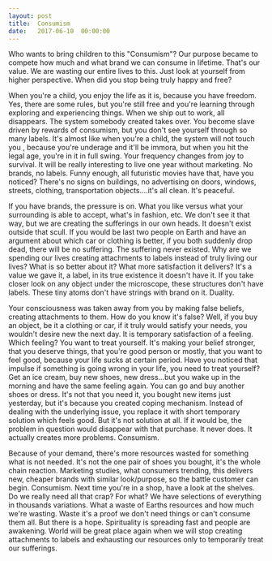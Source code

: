 ```yaml
---
layout: post
title:  Consumism
date:   2017-06-10  00:00:00
---
```


Who wants to bring children to this "Consumism"? Our purpose became to compete how much and what brand we can consume in lifetime. That's our value. We are wasting our entire lives to this. Just look at yourself from higher perspective. When did you stop being truly happy and free?

When you're a child, you enjoy the life as it is, because you have freedom. Yes, there are some rules, but you're still free and you're learning through exploring and experiencing things. When we ship out to work, all disappears. The system somebody created takes over. You become slave driven by rewards of consumism, but you don't see yourself through so many labels. It's almost like when you're a child, the system will not touch you , because you're underage and it'll be immora, but when you hit the legal age, you're in it in full swing. Your frequency changes from joy to survival. It will be really interesting to live one year without marketing. No brands, no labels. Funny enough, all futuristic movies have that, have you noticed? There's no signs on buildings, no advertising on doors, windows, streets, clothing, transportation objects....it's all clean. It's peaceful.

If you have brands, the pressure is on. What you like versus what your surrounding is able to accept, what's in fashion, etc. We don't see it that way, but we are creating the sufferings in our own heads. It doesn't exist outside that scull. If you would be last two people on Earth and have an argument about which car or clothing is better, if you both suddenly drop dead, there will be no suffering. The suffering never existed. Why are we spending our lives creating attachments to labels instead of truly living our lives? What is so better about it? What more satisfaction it delivers? It's a value we gave it, a label, in its true existence it doesn't have it. If you take closer look on any object under the microscope, these structures don't have labels. These tiny atoms don't have strings with brand on it. Duality.

Your consciousness was taken away from you by making false beliefs, creating attachments to them. How do you know it's false? Well, if you buy an object, be it a clothing or car, if it truly would satisfy your needs, you wouldn't desire new the next day. It is temporary satisfaction of a feeling. Which feeling? You want to treat yourself. It's making your belief stronger, that you deserve things, that you're good person or mostly, that you want to feel good, because your life sucks at certain period. Have you noticed that impulse if something is going wrong in your life, you need to treat yourself? Get an ice cream, buy new shoes, new dress...but you wake up in the morning and have the same feeling again. You can go and buy another shoes or dress. It's not that you need it, you bought new items just yesterday, but it's because you created coping mechanism. Instead of dealing with the underlying issue, you replace it with short temporary solution which feels good. But it's not solution at all. If it would be, the problem in question would disappear with that purchase. It never does. It actually creates more problems. Consumism.

Because of your demand, there's more resources wasted for something what is not needed. It's not the one pair of shoes you bought, it's the whole chain reaction. Marketing studies, what consumers trending, this delivers new, cheaper brands with similar look/purpose, so the battle customer can begin. Consumism. Next time you're in a shop, have a look at the shelves. Do we really need all that crap? For what? We have selections of everything in thousands variations. What a waste of Earths resources and how much we're wasting. Waste it's a proof we don't need things or can't consume them all. But there is a hope. Spirituality is spreading fast and people are awakening. World will be great place again when we will stop creating attachments to labels and exhausting our resources only to temporarily treat our sufferings.
